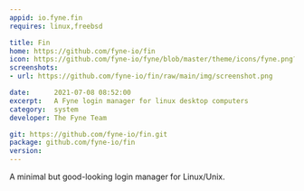 ```yaml
---
appid: io.fyne.fin
requires: linux,freebsd

title: Fin
home: https://github.com/fyne-io/fin
icon: https://github.com/fyne-io/fyne/blob/master/theme/icons/fyne.png?raw=true
screenshots:
- url: https://github.com/fyne-io/fin/raw/main/img/screenshot.png

date:      2021-07-08 08:52:00
excerpt:   A Fyne login manager for linux desktop computers
category:  system
developer: The Fyne Team

git: https://github.com/fyne-io/fin.git
package: github.com/fyne-io/fin
version: 
---
```


A minimal but good-looking login manager for Linux/Unix.

